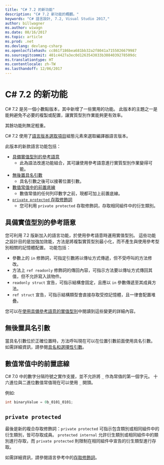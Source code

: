 ```yaml
---
title: "C# 7.2 的新功能"
description: "C# 7.2 新功能的概觀。"
keywords: "C# 語言設計, 7.2, Visual Studio 2017,"
author: billwagner
ms.author: wiwagn
ms.date: 08/16/2017
ms.topic: article
ms.prod: .net
ms.devlang: devlang-csharp
ms.openlocfilehash: cc861f186bea681bb32a2f8041a7155026679987
ms.sourcegitcommit: 401c4427a3ec0d1263543033b3084039278509dc
ms.translationtype: HT
ms.contentlocale: zh-TW
ms.lasthandoff: 12/06/2017
---
```

# <a name="whats-new-in-c-72"></a>C# 7.2 的新功能

C# 7.2 是另一個小數點版本，其中新增了一些實用的功能。
此版本的主題之一是能夠避免不必要的複製或配置，讓實質型別作業能夠更有效率。 

其餘功能則無足輕重。

C# 7.2 使用了[語言版本選取項目](csharp-7-1.md#language-version-selection)組態元素來選取編譯器語言版本。

此版本的新款語言功能包括：

* [具備實值型別的參考語意](#reference-semantics-with-value-types)
  - 此為語法改進功能組合，其可讓使用參考語意進行實質型別作業變得可能。
* [無後置具名引數](#non-trailing-named-arguments)
  - 具名引數之後可以接著位置引數。
* [數值常值中的前置底線](#leading-underscores-in-numeric-literals)
  - 數值常值的任何列印數字之前，現都可加上前置底線。
* [`private protected` 存取修飾詞](#private-protected)
  - 您可利用 `private protected` 存取修飾詞，存取相同組件中的衍生類別。

## <a name="reference-semantics-with-value-types"></a>具備實值型別的參考語意

您可利用 7.2 版新加入的語言功能，於使用參考語意時運用實值型別。 這些功能之設計目的是加強加效能，方法是將複製實質型別最小化，而不產生與使用參考型別相關的記憶體配置。 功能包括：

 - 參數上的 `in` 修飾詞，可指定引數將以傳址方式傳遞，但不受呼叫的方法修改。
 - 方法上 `ref readonly` 修飾詞的傳回內容，可指示方法要以傳址方式傳回其值，但不允許寫入該物件。
 - `readonly struct` 宣告，可指示結構會固定，且應以 `in` 參數傳遞至其成員方法。
 - `ref struct` 宣告，可指示結構類型會直接存取受控記憶體，且一律會配置堆疊。

您可以在[使用具備參考語意的實值型別](../reference-semantics-with-value-types.md)中閱讀到這些變更的詳細內容。

## <a name="non-trailing-named-arguments"></a>無後置具名引數

當具名引數位於正確位置時，方法呼叫現在可以在位置引數前面使用具名引數。 如需詳細資訊，請參閱[具名和選擇性引數](../programming-guide/classes-and-structs/named-and-optional-arguments.md)。

## <a name="leading-underscores-in-numeric-literals"></a>數值常值中的前置底線

C# 7.0 中的數字分隔符號之實作支援，並不允許將 `_` 作為常值的第一個字元。 十六進位與二進位數值常值現在可以使用 `_` 開頭。 

例如: 

```csharp
int binaryValue = 0b_0101_0101;
```

## `private protected`

最後是新的複合存取修飾詞：`private protected` 可指示包含類別或相同組件中的衍生類別，皆可存取成員。 `protected internal` 允許衍生類別或相同組件中的類別進行存取，而 `private protected` 則限制在相同組件中宣告的衍生類型進行存取。

如需詳細資訊，請參閱語言參考中的[存取修飾詞](../language-reference/keywords/access-modifiers.md)。
